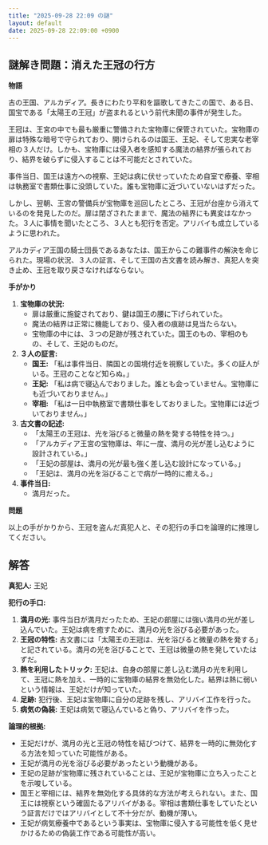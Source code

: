 ```yaml
---
title: "2025-09-28 22:09 の謎"
layout: default
date: 2025-09-28 22:09:00 +0900
---
```

## 謎解き問題：消えた王冠の行方

**物語**

古の王国、アルカディア。長きにわたり平和を謳歌してきたこの国で、ある日、国宝である「太陽王の王冠」が盗まれるという前代未聞の事件が発生した。

王冠は、王宮の中でも最も厳重に警備された宝物庫に保管されていた。宝物庫の扉は特殊な暗号で守られており、開けられるのは国王、王妃、そして忠実な老宰相の３人だけ。しかも、宝物庫には侵入者を感知する魔法の結界が張られており、結界を破らずに侵入することは不可能だとされていた。

事件当日、国王は遠方への視察、王妃は病に伏せっていたため自室で療養、宰相は執務室で書類仕事に没頭していた。誰も宝物庫に近づいていないはずだった。

しかし、翌朝、王宮の警備兵が宝物庫を巡回したところ、王冠が台座から消えているのを発見したのだ。扉は閉ざされたままで、魔法の結界にも異変はなかった。３人に事情を聞いたところ、３人とも犯行を否定。アリバイも成立しているように思われた。

アルカディア王国の騎士団長であるあなたは、国王からこの難事件の解決を命じられた。現場の状況、３人の証言、そして王国の古文書を読み解き、真犯人を突き止め、王冠を取り戻さなければならない。

**手がかり**

1.  **宝物庫の状況:**
    *   扉は厳重に施錠されており、鍵は国王の腰に下げられていた。
    *   魔法の結界は正常に機能しており、侵入者の痕跡は見当たらない。
    *   宝物庫の中には、３つの足跡が残されていた。国王のもの、宰相のもの、そして、王妃のものだ。
2.  **３人の証言:**
    *   **国王:** 「私は事件当日、隣国との国境付近を視察していた。多くの証人がいる。王冠のことなど知らぬ。」
    *   **王妃:** 「私は病で寝込んでおりました。誰とも会っていません。宝物庫にも近づいておりません。」
    *   **宰相:** 「私は一日中執務室で書類仕事をしておりました。宝物庫には近づいておりません。」
3.  **古文書の記述:**
    *   「太陽王の王冠は、光を浴びると微量の熱を発する特性を持つ。」
    *   「アルカディア王宮の宝物庫は、年に一度、満月の光が差し込むように設計されている。」
    *   「王妃の部屋は、満月の光が最も強く差し込む設計になっている。」
    *   「王妃は、満月の光を浴びることで病が一時的に癒える。」
4.  **事件当日:**
    *   満月だった。

**問題**

以上の手がかりから、王冠を盗んだ真犯人と、その犯行の手口を論理的に推理してください。

## 解答

**真犯人:** 王妃

**犯行の手口:**

1.  **満月の光:** 事件当日が満月だったため、王妃の部屋には強い満月の光が差し込んでいた。王妃は病を癒すために、満月の光を浴びる必要があった。
2.  **王冠の特性:** 古文書には「太陽王の王冠は、光を浴びると微量の熱を発する」と記されている。満月の光を浴びることで、王冠は微量の熱を発していたはずだ。
3.  **熱を利用したトリック:** 王妃は、自身の部屋に差し込む満月の光を利用して、王冠に熱を加え、一時的に宝物庫の結界を無効化した。結界は熱に弱いという情報は、王妃だけが知っていた。
4.  **足跡:** 犯行後、王妃は宝物庫に自分の足跡を残し、アリバイ工作を行った。
5.  **病気の偽装:** 王妃は病気で寝込んでいると偽り、アリバイを作った。

**論理的根拠:**

*   王妃だけが、満月の光と王冠の特性を結びつけて、結界を一時的に無効化する方法を知っていた可能性がある。
*   王妃が満月の光を浴びる必要があったという動機がある。
*   王妃の足跡が宝物庫に残されていることは、王妃が宝物庫に立ち入ったことを示唆している。
*   国王と宰相には、結界を無効化する具体的な方法が考えられない。また、国王には視察という確固たるアリバイがある。宰相は書類仕事をしていたという証言だけではアリバイとして不十分だが、動機が薄い。
*   王妃が病気療養中であるという事実は、宝物庫に侵入する可能性を低く見せかけるための偽装工作である可能性が高い。
